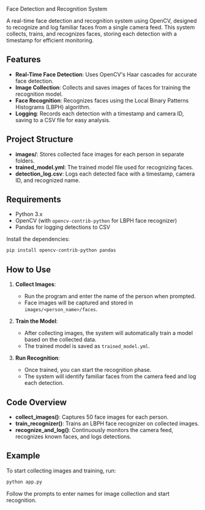 
Face Detection and Recognition System

A real-time face detection and recognition system using OpenCV, designed to recognize and log familiar faces from a single camera feed. This system collects, trains, and recognizes faces, storing each detection with a timestamp for efficient monitoring.

## Features
- **Real-Time Face Detection**: Uses OpenCV's Haar cascades for accurate face detection.
- **Image Collection**: Collects and saves images of faces for training the recognition model.
- **Face Recognition**: Recognizes faces using the Local Binary Patterns Histograms (LBPH) algorithm.
- **Logging**: Records each detection with a timestamp and camera ID, saving to a CSV file for easy analysis.

## Project Structure
- **images/**: Stores collected face images for each person in separate folders.
- **trained_model.yml**: The trained model file used for recognizing faces.
- **detection_log.csv**: Logs each detected face with a timestamp, camera ID, and recognized name.

## Requirements
- Python 3.x
- OpenCV (with `opencv-contrib-python` for LBPH face recognizer)
- Pandas for logging detections to CSV

Install the dependencies:

```bash
pip install opencv-contrib-python pandas
```

## How to Use
1. **Collect Images**:
   - Run the program and enter the name of the person when prompted.
   - Face images will be captured and stored in `images/<person_name>/faces`.

2. **Train the Model**:
   - After collecting images, the system will automatically train a model based on the collected data.
   - The trained model is saved as `trained_model.yml`.

3. **Run Recognition**:
   - Once trained, you can start the recognition phase.
   - The system will identify familiar faces from the camera feed and log each detection.

## Code Overview
- **collect_images()**: Captures 50 face images for each person.
- **train_recognizer()**: Trains an LBPH face recognizer on collected images.
- **recognize_and_log()**: Continuously monitors the camera feed, recognizes known faces, and logs detections.

## Example
To start collecting images and training, run:

```bash
python app.py
```

Follow the prompts to enter names for image collection and start recognition.

